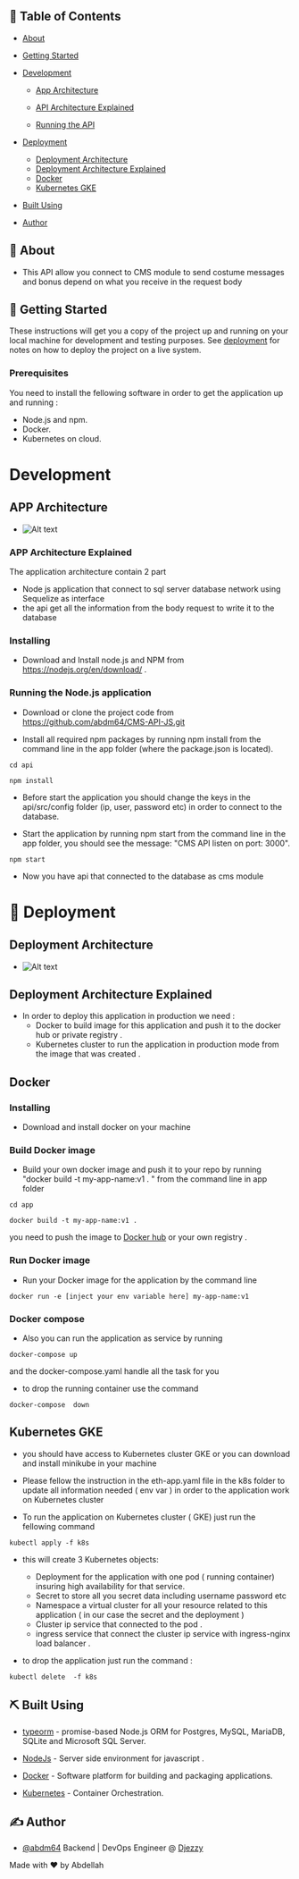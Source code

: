 ## 📝 Table of Contents

- [About](#about)
- [Getting Started](#getting_started)
- [Development ](#development)

  - [App Architecture](#app-archi)
  - [API Architecture Explained](#app-exp)

  - [Running the API](#app-run)

- [Deployment ](#deployment)
  - [Deployment Architecture](#dep-archi)
  - [Deployment Architecture Explained](#dep-exp)
  - [Docker](#docker)
  - [Kubernetes GKE](#k8s)
- [Built Using](#built_using)
- [Author](#authors)

## 🧐 About <a name = "about"></a>

- This  API allow you connect to CMS module  to send  costume messages and bonus depend on what you receive in the request body 

## 🏁 Getting Started <a name = "getting_started"></a>

These instructions will get you a copy of the project up and running on your local machine for development and testing purposes. See [deployment](#deployment) for notes on how to deploy the project on a live system.

### Prerequisites

You need to install the fellowing software in order to get the application up and running :

- Node.js and npm.
- Docker.
- Kubernetes on cloud.

# Development <a name = "development"></a>

## APP Architecture <a name = "app-archi"></a>

- ![Alt text](./images/dte-cms.PNG?raw=true "Title")

### APP Architecture Explained <a name = "app-exp"></a>

The application architecture contain 2 part

- Node js application that connect to sql server database network using Sequelize as interface 
- the api get all the information from the body request to write it to the database 




### Installing

- Download and Install node.js and NPM from https://nodejs.org/en/download/ .

### Running the Node.js application <a name = "app-run"></a>

- Download or clone the project code from https://github.com/abdm64/CMS-API-JS.git

- Install all required npm packages by running npm install from the command line in the app folder (where the package.json is located).

```
cd api
```

```
npm install
```

- Before start the application you should change the  keys in the api/src/config folder (ip, user, password etc) in order to connect to the database.

- Start the application by running npm start from the command line in the app folder, you should see the message: "CMS API  listen on port: 3000".

```
npm start
```

- Now you have  api that connected to the database as cms module  

# 🚀 Deployment <a name = "deployment"></a>

## Deployment Architecture <a name = "dep-archi"></a>

- ![Alt text](./images/deploy-cms-dte.PNG?raw=true "Title")

## Deployment Architecture Explained <a name = "dep-exp"></a>

- In order to deploy this application in production we need :
  - Docker to build image for this application and push it to the docker hub or private registry .
  - Kubernetes cluster to run the application in production mode from the image that was created .

## Docker <a name = "docker"></a>

### Installing

- Download and install docker on your machine

### Build Docker image

- Build your own docker image and push it to your repo by running "docker build -t my-app-name:v1 . "
  from the command line in app folder

```
cd app
```

```
docker build -t my-app-name:v1 .
```

you need to push the image to [Docker hub](https://hub.docker.com) or your own registry .

### Run Docker image

- Run your Docker image for the application by the command line

```
docker run -e [inject your env variable here] my-app-name:v1
```

### Docker compose

- Also you can run the application as service by running

```
docker-compose up
```

and the docker-compose.yaml handle all the task for you

- to drop the running container use the command

```
docker-compose  down
```

## Kubernetes GKE <a name = "k8s"></a>

- you should have access to Kubernetes cluster GKE or you can download and install minikube in your machine

- Please fellow the instruction in the eth-app.yaml file in the k8s folder to update all information needed ( env var ) in order to the application work on Kubernetes cluster

- To run the application on Kubernetes cluster ( GKE) just run the fellowing command

```
kubectl apply -f k8s
```

- this will create 3 Kubernetes objects:

  - Deployment for the application with one pod ( running container) insuring high availability for that service.
  - Secret to store all you secret data including username password etc
  - Namespace a virtual cluster for all your resource related to this application ( in our case the secret and the deployment )
  - Cluster ip service that connected to the pod .
  - ingress service that connect the cluster ip service with ingress-nginx load balancer .
- to drop the application just run the command :

```
kubectl delete  -f k8s
```

## ⛏️ Built Using <a name = "built_using"></a>

- [typeorm](https://sequelize.org) - promise-based Node.js ORM for Postgres, MySQL, MariaDB, SQLite and Microsoft SQL Server.

- [NodeJs](https://nodejs.org/en/) - Server side environment for javascript .
- [Docker](https://www.docker.com/) - Software platform for building and packaging applications.
- [Kubernetes](https://kubernetes.io/) - Container Orchestration.

## ✍️ Author <a name = "authors"></a>

- [@abdm64](https://github.com/abdm64) Backend | DevOps Engineer @ [Djezzy](http://www.djezzy.dz/)

Made with ❤️ by Abdellah
